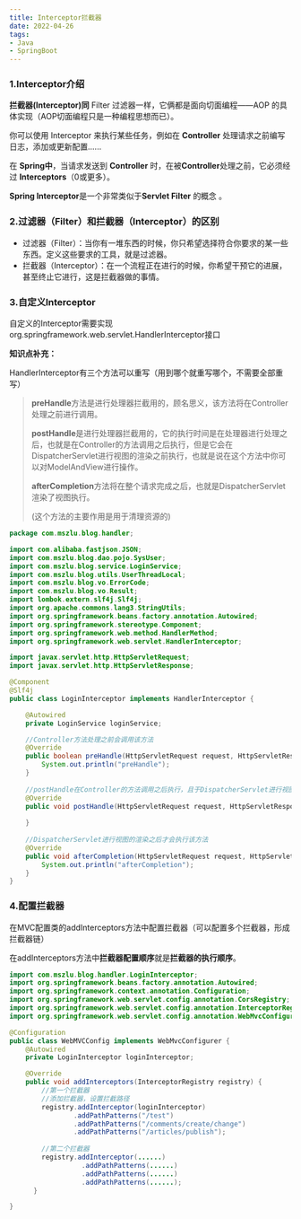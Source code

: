 ```yaml
---
title: Interceptor拦截器
date: 2022-04-26
tags: 
- Java
- SpringBoot
---
```


### 1.Interceptor介绍

**拦截器(Interceptor)同** Filter 过滤器一样，它俩都是面向切面编程——AOP 的具体实现（AOP切面编程只是一种编程思想而已）。

你可以使用 Interceptor 来执行某些任务，例如在 **Controller** 处理请求之前编写日志，添加或更新配置......

在 **Spring中**，当请求发送到 **Controller** 时，在被**Controller**处理之前，它必须经过 **Interceptors**（0或更多）。

**Spring Interceptor**是一个非常类似于**Servlet Filter** 的概念 。

### 2.过滤器（Filter）和拦截器（Interceptor）的区别

- 过滤器（Filter）：当你有一堆东西的时候，你只希望选择符合你要求的某一些东西。定义这些要求的工具，就是过滤器。
- 拦截器（Interceptor）：在一个流程正在进行的时候，你希望干预它的进展，甚至终止它进行，这是拦截器做的事情。

### 3.自定义Interceptor

自定义的Interceptor需要实现org.springframework.web.servlet.HandlerInterceptor接口

**知识点补充：**

HandlerInterceptor有三个方法可以重写（用到哪个就重写哪个，不需要全部重写）

>  **preHandle**方法是进行处理器拦截用的，顾名思义，该方法将在Controller处理之前进行调用。
>
> 
>
> **postHandle**是进行处理器拦截用的，它的执行时间是在处理器进行处理之后，也就是在Controller的方法调用之后执行，但是它会在DispatcherServlet进行视图的渲染之前执行，也就是说在这个方法中你可以对ModelAndView进行操作。
>
> 
>
> **afterCompletion**方法将在整个请求完成之后，也就是DispatcherServlet渲染了视图执行。
>
> (这个方法的主要作用是用于清理资源的)
>
> 

```java
package com.mszlu.blog.handler;

import com.alibaba.fastjson.JSON;
import com.mszlu.blog.dao.pojo.SysUser;
import com.mszlu.blog.service.LoginService;
import com.mszlu.blog.utils.UserThreadLocal;
import com.mszlu.blog.vo.ErrorCode;
import com.mszlu.blog.vo.Result;
import lombok.extern.slf4j.Slf4j;
import org.apache.commons.lang3.StringUtils;
import org.springframework.beans.factory.annotation.Autowired;
import org.springframework.stereotype.Component;
import org.springframework.web.method.HandlerMethod;
import org.springframework.web.servlet.HandlerInterceptor;

import javax.servlet.http.HttpServletRequest;
import javax.servlet.http.HttpServletResponse;

@Component
@Slf4j
public class LoginInterceptor implements HandlerInterceptor {

    @Autowired
    private LoginService loginService;

    //Controller方法处理之前会调用该方法
    @Override
    public boolean preHandle(HttpServletRequest request, HttpServletResponse response, Object handler) throws Exception {
        System.out.println("preHandle");
    }
		
  	//postHandle在Controller的方法调用之后执行，且于DispatcherServlet进行视图的渲染之前执行
  	@Override
    public void postHandle(HttpServletRequest request, HttpServletResponse response, Object handler, ModelAndView modelAndView) throws Exception {
        
    }
  
    //DispatcherServlet进行视图的渲染之后才会执行该方法
    @Override
    public void afterCompletion(HttpServletRequest request, HttpServletResponse response, Object handler, Exception ex) throws Exception {
        System.out.println("afterCompletion");
    }
}

```

### 4.配置拦截器

在MVC配置类的addInterceptors方法中配置拦截器（可以配置多个拦截器，形成拦截器链）

在addInterceptors方法中**拦截器配置顺序**就是**拦截器的执行顺序**。

```java
import com.mszlu.blog.handler.LoginInterceptor;
import org.springframework.beans.factory.annotation.Autowired;
import org.springframework.context.annotation.Configuration;
import org.springframework.web.servlet.config.annotation.CorsRegistry;
import org.springframework.web.servlet.config.annotation.InterceptorRegistry;
import org.springframework.web.servlet.config.annotation.WebMvcConfigurer;

@Configuration
public class WebMVCConfig implements WebMvcConfigurer {
    @Autowired
    private LoginInterceptor loginInterceptor;

    @Override
    public void addInterceptors(InterceptorRegistry registry) {
      	//第一个拦截器
        //添加拦截器，设置拦截路径
        registry.addInterceptor(loginInterceptor)
                .addPathPatterns("/test")
                .addPathPatterns("/comments/create/change")
                .addPathPatterns("/articles/publish");
      	
      	//第二个拦截器
        registry.addInterceptor(......)
                  .addPathPatterns(......)
                  .addPathPatterns(......)
                  .addPathPatterns(......);
      }

}
```

